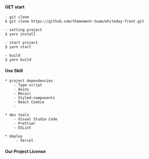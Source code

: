 

#### GET start

```
- git clone
$ git clone https://github.com/themoment-team/whiteday-front.git 

- setting project
$ yarn install

- start project
$ yarn start

- build
$ yarn build
```

#### Use Skill

```
* project dependencies
    - Type-script
    - Axios
    - Recoil
    - Styled-components
    - React Cookie
    - 

* dev tools
    - Visual Studio Code
    - Prettier
    - ESLint

* deploy
     - Vercel

```

#### Our Project License

